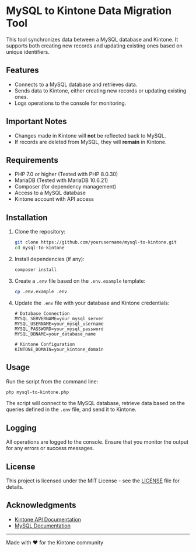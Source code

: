 # MySQL to Kintone Data Migration Tool

This tool synchronizes data between a MySQL database and Kintone. It supports both creating new records and updating existing ones based on unique identifiers.

## Features

- Connects to a MySQL database and retrieves data.
- Sends data to Kintone, either creating new records or updating existing ones.
- Logs operations to the console for monitoring.

## Important Notes

- Changes made in Kintone will **not** be reflected back to MySQL.
- If records are deleted from MySQL, they will **remain** in Kintone.

## Requirements

- PHP 7.0 or higher (Tested with PHP 8.0.30)
- MariaDB (Tested with MariaDB 10.6.21)
- Composer (for dependency management)
- Access to a MySQL database
- Kintone account with API access

## Installation

1. Clone the repository:

   ```bash
   git clone https://github.com/yourusername/mysql-to-kintone.git
   cd mysql-to-kintone
   ```

2. Install dependencies (if any):

   ```bash
   composer install
   ```

3. Create a `.env` file based on the `.env.example` template:

   ```bash
   cp .env.example .env
   ```

4. Update the `.env` file with your database and Kintone credentials:

   ```env
   # Database Connection
   MYSQL_SERVERNAME=your_mysql_server
   MYSQL_USERNAME=your_mysql_username
   MYSQL_PASSWORD=your_mysql_password
   MYSQL_DBNAME=your_database_name

   # Kintone Configuration
   KINTONE_DOMAIN=your_kintone_domain
   ```

## Usage

Run the script from the command line:

```bash
php mysql-to-kintone.php
```

The script will connect to the MySQL database, retrieve data based on the queries defined in the `.env` file, and send it to Kintone.

## Logging

All operations are logged to the console. Ensure that you monitor the output for any errors or success messages.

## License

This project is licensed under the MIT License - see the [LICENSE](LICENSE) file for details.

## Acknowledgments

- [Kintone API Documentation](https://developer.kintone.io/hc/en-us)
- [MySQL Documentation](https://dev.mysql.com/doc/)

---
Made with ❤️ for the Kintone community 